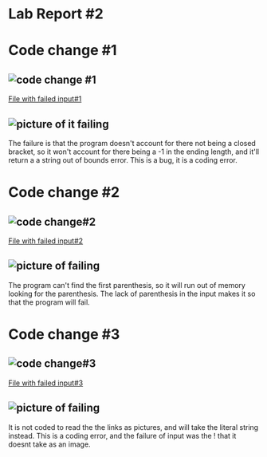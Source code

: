# Lab Report #2

# Code change #1
## ![code change #1](https://i.imgur.com/fE1xmXn.png)
[File with failed input#1](https://github.com/HoldenLy1234/markdown-parse/blob/main/breaking.md)

## ![picture of it failing](https://i.imgur.com/IKC4GA8.png)

The failure is that the program doesn't account for there not being a closed bracket, so it won't account for there being a -1 in the ending length, and it'll return a a string out of bounds error. This is a bug, it is a coding error.

# Code change #2
## ![code change#2](https://i.imgur.com/3vLhfVt.png)
[File with failed input#2](https://github.com/HoldenLy1234/markdown-parse/blob/9aafa5f15d645d23f925cf016fd568b2cd5f32f6/breaking2.md)

## ![picture of failing](https://i.imgur.com/fntf39G.png)
The program can't find the first parenthesis, so it will run out of memory looking for the parenthesis. The lack of parenthesis in the input makes it so that the program will fail.

# Code change #3   
## ![code change#3](https://i.imgur.com/l9R3uNm.png)

[File with failed input#3](https://github.com/HoldenLy1234/markdown-parse/blob/main/breaking3.md)
## ![picture of failing](https://i.imgur.com/LaADE49.png)
It is not coded to read the the links as pictures, and will take the literal string instead. This is a coding error, and the failure of input was the ! that it doesnt take as an image.



